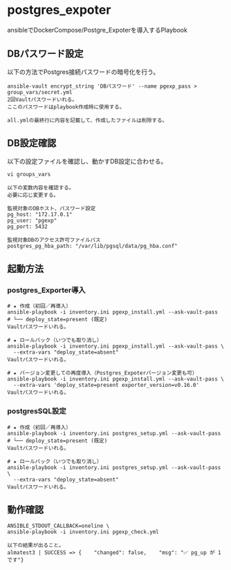 # postgres_expoter

ansibleでDockerCompose/Postgre_Expoterを導入するPlaybook

## DBパスワード設定

以下の方法でPostgres接続パスワードの暗号化を行う。

```
ansible-vault encrypt_string 'DBパスワード' --name pgexp_pass > group_vars/secret.yml
2回Vaultパスワードいれる。
ここのパスワードはplaybook作成時に使用する。

all.ymlの最終行に内容を記載して、作成したファイルは削除する。
```

## DB設定確認

以下の設定ファイルを確認し、動かすDB設定に合わせる。
```
vi groups_vars

以下の変数内容を確認する。
必要に応じ変更する。

監視対象のDBホスト、パスワード設定
pg_host: "172.17.0.1"
pg_user: "pgexp"
pg_port: 5432

監視対象DBのアクセス許可ファイルパス
postgres_pg_hba_path: "/var/lib/pgsql/data/pg_hba.conf"
```

## 起動方法

### postgres_Exporter導入

```
# ★ 作成（初回／再導入）
ansible-playbook -i inventory.ini pgexp_install.yml --ask-vault-pass
# └── deploy_state=present (既定)
Vaultパスワードいれる。

# ★ ロールバック（いつでも取り消し）
ansible-playbook -i inventory.ini pgexp_install.yml --ask-vault-pass \
  --extra-vars "deploy_state=absent"
Vaultパスワードいれる。

# ★ バージョン変更しての再度導入（Postgres_Expoterバージョン変更も可）
ansible-playbook -i inventory.ini pgexp_install.yml --ask-vault-pass \
  --extra-vars 'deploy_state=present exporter_version=v0.16.0'
Vaultパスワードいれる。
```

### postgresSQL設定
```
# ★ 作成（初回／再導入）
ansible-playbook -i inventory.ini postgres_setup.yml --ask-vault-pass
# └── deploy_state=present (既定)
Vaultパスワードいれる。

# ★ ロールバック（いつでも取り消し）
ansible-playbook -i inventory.ini postgres_setup.yml --ask-vault-pass \
  --extra-vars "deploy_state=absent"
Vaultパスワードいれる。
```

## 動作確認

```
ANSIBLE_STDOUT_CALLBACK=oneline \
ansible-playbook -i inventory.ini pgexp_check.yml

以下の結果が出ること。
almatest3 | SUCCESS => {    "changed": false,    "msg": "✅ pg_up が 1 です"}

```
